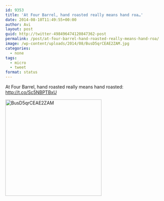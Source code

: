 ```yaml
---
id: 9353
title: 'At Four Barrel, hand roasted really means hand roa…'
date: 2014-08-10T11:49:55+00:00
author: Avi
layout: post
guid: http://twitter-498496474120847362-post
permalink: /post/at-four-barrel-hand-roasted-really-means-hand-roa/
image: /wp-content/uploads/2014/08/BusD5qrCEAE2ZAM.jpg
categories:
  - none
tags:
  - micro
  - tweet
format: status
---
```

At Four Barrel, hand roasted really means hand roasted: http://t.co/Sc5NBPTBxU

<img width="300" height="300" src="http://aviflax.com/wp-content/uploads/2014/08/BusD5qrCEAE2ZAM.jpg" class="attachment-medium" alt="BusD5qrCEAE2ZAM" />